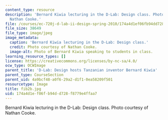 ```yaml
---
content_type: resource
description: 'Bernard Kiwia lecturing in the D-Lab: Design class. Photo courtesy of
  Nathan Cooke.'
file: /courses/ec-720j-d-lab-ii-design-spring-2010/174a4d1ef06fb94dd728f8779e4ffaa7_fib2b.jpg
file_size: 38649
file_type: image/jpeg
image_metadata:
  caption: 'Bernard Kiwia lecturing in the D-Lab: Design class.'
  credit: Photo courtesy of Nathan Cooke.
  image-alt: Photo of Bernard Kiwia speaking to students in class.
learning_resource_types: []
license: https://creativecommons.org/licenses/by-nc-sa/4.0/
ocw_type: OCWImage
parent_title: 'D-Lab: Design hosts Tanzanian inventor Bernard Kiwia'
parent_type: CourseSection
parent_uid: 4a9bcf48-a0f6-29a2-d1f1-0ea58209f501
resourcetype: Image
title: fib2b.jpg
uid: 174a4d1e-f06f-b94d-d728-f8779e4ffaa7
---
```

Bernard Kiwia lecturing in the D-Lab: Design class. Photo courtesy of Nathan Cooke.